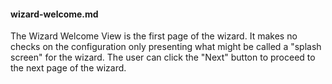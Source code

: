 #### wizard-welcome.md

The Wizard Welcome View is the first page of the wizard. It makes no checks on the configuration only presenting what might be called a "splash screen" for the wizard. The user can click the "Next" button to proceed to the next page of the wizard.
